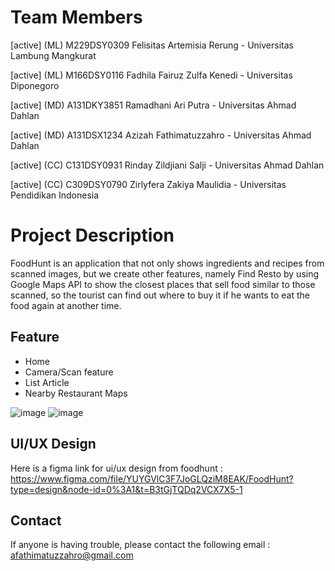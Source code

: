 # Team Members
[active] (ML) M229DSY0309 Felisitas Artemisia Rerung - Universitas Lambung Mangkurat

[active] (ML) M166DSY0116 Fadhila Fairuz Zulfa Kenedi - Universitas Diponegoro

[active] (MD) A131DKY3851 Ramadhani Ari Putra - Universitas Ahmad Dahlan

[active] (MD) A131DSX1234 Azizah Fathimatuzzahro - Universitas Ahmad Dahlan

[active] (CC) C131DSY0931 Rinday Zildjiani Salji - Universitas Ahmad Dahlan

[active] (CC) C309DSY0790 Zirlyfera Zakiya Maulidia - Universitas Pendidikan Indonesia

# Project Description
FoodHunt is an application that not only shows ingredients and recipes from scanned images, but we create other features, namely Find Resto by using Google Maps API to show the closest places that sell food similar to those scanned, so the tourist can find out where to buy it if he wants to eat the food again at another time.

## Feature
- Home
- Camera/Scan feature
- List Article
- Nearby Restaurant Maps

![image](https://github.com/Bangkit-Product-Based-Capstone-Project/FoodHunt/assets/122088441/b9710014-9fc9-45d3-a207-e6e72314be10)
![image](https://github.com/Bangkit-Product-Based-Capstone-Project/FoodHunt/assets/122088441/bb585552-1ca4-4c70-a6bf-98e23e9a88d6)



## UI/UX Design
Here is a figma link for ui/ux design from foodhunt : https://www.figma.com/file/YUYGVlC3F7JoGLQziM8EAK/FoodHunt?type=design&node-id=0%3A1&t=B3tGjTQDq2VCX7X5-1

## Contact
If anyone is having trouble, please contact the following email : afathimatuzzahro@gmail.com

